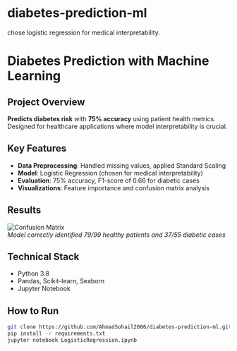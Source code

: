 # diabetes-prediction-ml
chose logistic regression for medical interpretability.

#  Diabetes Prediction with Machine Learning

##  Project Overview  
**Predicts diabetes risk** with **75% accuracy** using patient health metrics. Designed for healthcare applications where model interpretability is crucial.

##  Key Features  
- **Data Preprocessing**: Handled missing values, applied Standard Scaling  
- **Model**: Logistic Regression (chosen for medical interpretability)  
- **Evaluation**: 75% accuracy, F1-score of 0.66 for diabetic cases  
- **Visualizations**: Feature importance and confusion matrix analysis  

## Results  
![Confusion Matrix](confusion_matrix.png)  
*Model correctly identified 79/99 healthy patients and 37/55 diabetic cases*  

##  Technical Stack  
- Python 3.8  
- Pandas, Scikit-learn, Seaborn  
- Jupyter Notebook  

##  How to Run  
```bash
git clone https://github.com/AhmadSohail2006/diabetes-prediction-ml.git
pip install -r requirements.txt
jupyter notebook LogisticRegression.ipynb
